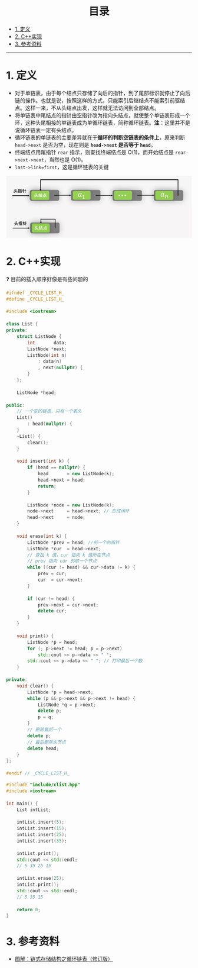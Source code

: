 <h1 align="center">目录</h1>

* [1. 定义](#1-定义)
* [2. C++实现](#2-c实现)
* [3. 参考资料](#3-参考资料)

---

# 1. 定义
* 对于单链表，由于每个结点只存储了向后的指针，到了尾部标识就停止了向后链的操作。也就是说，按照这样的方式，只能索引后继结点不能索引前驱结点。这样一来，不从头结点出发，这样就无法访问到全部结点。
* 将单链表中尾结点的指针由空指针改为指向头结点，就使整个单链表形成一个环，这种头尾相接的单链表成为单循环链表，简称循环链表。**注**：这里并不是说循环链表一定有头结点。
* 循环链表的单链表的主要差异就在于<b>循环的判断空链表的条件上</b>，原来判断 `head->next` 是否为空，现在则是 <b>`head->next` 是否等于 `head`</b>。
* 终端结点用尾指针 `rear` 指示，则查找终端结点是 O(1)，而开始结点是 `rear->next->next`，当然也是 O(1)。
* `last->link=first`，这是循环链表的关键

![](images/循环链表_1.png)


# 2. C++实现
❓ 目前的插入顺序好像是有些问题的

```cpp
#ifndef _CYCLE_LIST_H_
#define _CYCLE_LIST_H_

#include <iostream>

class List {
private:
    struct ListNode {
        int       data;
        ListNode *next;
        ListNode(int n)
            : data(n)
            , next(nullptr) {
        }
    };

    ListNode *head;

public:
    // 一个空的链表，只有一个表头
    List()
        : head(nullptr) {
    }
    ~List() {
        clear();
    }

    void insert(int k) {
        if (head == nullptr) {
            head       = new ListNode(k);
            head->next = head;
            return;
        }

        ListNode *node = new ListNode(k);
        node->next     = head->next; // 形成闭环
        head->next     = node;
    }

    void erase(int k) {
        ListNode *prev = head; //前一个的指针
        ListNode *cur  = head->next;
        // 查找 k 值，cur 指向 k 值所在节点
        // prev 指向 cur 的前一个节点
        while ((cur != head) && cur->data != k) {
            prev = cur;
            cur  = cur->next;
        }

        if (cur != head) {
            prev->next = cur->next;
            delete cur;
        }
    }

    void print() {
        ListNode *p = head;
        for (; p->next != head; p = p->next)
            std::cout << p->data << " ";
        std::cout << p->data << " "; // 打印最后一个数
    }

private:
    void clear() {
        ListNode *p = head->next;
        while (p && p->next && p->next != head) {
            ListNode *q = p->next;
            delete p;
            p = q;
        }
        // 删除最后一个
        delete p;
        // 最后删除头节点
        delete head;
    }
};

#endif // _CYCLE_LIST_H_
```

```cpp
#include "include/clist.hpp"
#include <iostream>

int main() {
    List intList;

    intList.insert(5);
    intList.insert(15);
    intList.insert(25);
    intList.insert(35);

    intList.print();
    std::cout << std::endl;
    // 5 35 25 15

    intList.erase(25);
    intList.print();
    std::cout << std::endl;
    // 5 35 15

    return 0;
}
```

# 3. 参考资料
* [图解：链式存储结构之循环链表（修订版）](https://www.cxyxiaowu.com/9515.html)
